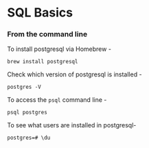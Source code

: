 # SQL Basics



### From the command line


To install postgresql via Homebrew - 

```
brew install postgresql
```

Check which version of postgresql is installed - 

```
postgres -V
```

To access the `psql` command line - 

```
psql postgres
```

To see what users are installed in postgresql- 

```
postgres=# \du
```